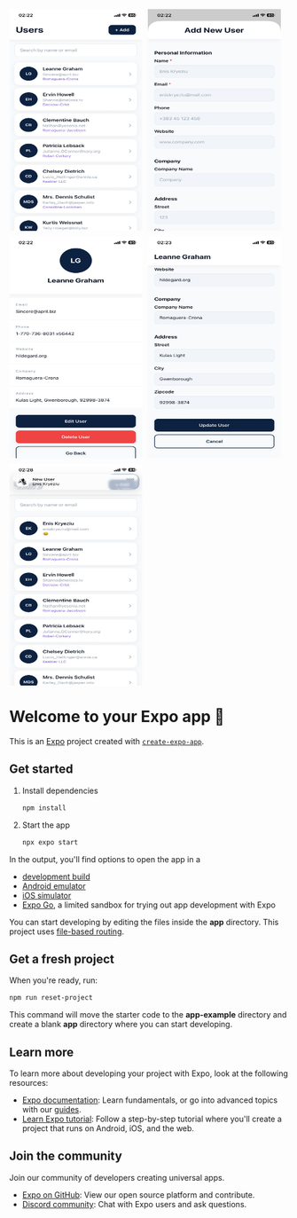 <div style="display: flex; flex-wrap: wrap; gap: 10px; align-items: center;">
  <img src="https://github.com/eniskryeziu/user_management_app/blob/main/assets/images/Home.jpeg?raw=true" alt="Home" height="400" width="240">
  <img src="https://github.com/eniskryeziu/user_management_app/blob/main/assets/images/Modal.jpeg?raw=true" alt="Modal" height="400" width="240">
  <img src="https://github.com/eniskryeziu/user_management_app/blob/main/assets/images/UserDetails.jpeg?raw=true" alt="UserDetails" height="400" width="240">
  <img src="https://github.com/eniskryeziu/user_management_app/blob/main/assets/images/Edit.jpeg?raw=true" alt="Edit" height="400" width="240">
  <img src="https://github.com/eniskryeziu/user_management_app/blob/main/assets/images/Notification.jpeg?raw=true" alt="Notification" height="400" width="240">
</div>



# Welcome to your Expo app 👋

This is an [Expo](https://expo.dev) project created with [`create-expo-app`](https://www.npmjs.com/package/create-expo-app).

## Get started

1. Install dependencies

   ```bash
   npm install
   ```

2. Start the app

   ```bash
   npx expo start
   ```

In the output, you'll find options to open the app in a

- [development build](https://docs.expo.dev/develop/development-builds/introduction/)
- [Android emulator](https://docs.expo.dev/workflow/android-studio-emulator/)
- [iOS simulator](https://docs.expo.dev/workflow/ios-simulator/)
- [Expo Go](https://expo.dev/go), a limited sandbox for trying out app development with Expo

You can start developing by editing the files inside the **app** directory. This project uses [file-based routing](https://docs.expo.dev/router/introduction).

## Get a fresh project

When you're ready, run:

```bash
npm run reset-project
```

This command will move the starter code to the **app-example** directory and create a blank **app** directory where you can start developing.

## Learn more

To learn more about developing your project with Expo, look at the following resources:

- [Expo documentation](https://docs.expo.dev/): Learn fundamentals, or go into advanced topics with our [guides](https://docs.expo.dev/guides).
- [Learn Expo tutorial](https://docs.expo.dev/tutorial/introduction/): Follow a step-by-step tutorial where you'll create a project that runs on Android, iOS, and the web.

## Join the community

Join our community of developers creating universal apps.

- [Expo on GitHub](https://github.com/expo/expo): View our open source platform and contribute.
- [Discord community](https://chat.expo.dev): Chat with Expo users and ask questions.
